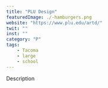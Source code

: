```yaml
---
title: "PLU Design"
featuredImage: ./-hamburgers.png
website: "https://www.plu.edu/artd/"
twit: ""
inst: ""
category: "P"
tags:
    - Tacoma
    - large
    - school
---
```


Description
